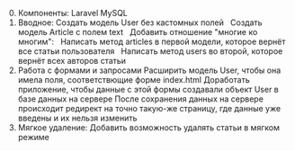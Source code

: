 0. Компоненты:
Laravel
MySQL
1. Вводное:
Создать модель User без кастомных полей  
Создать модель Article с полем text  
Добавить отношение "многие ко многим":  
Написать метод articles в первой модели, которое вернёт все статьи пользователя  
Написать метод users во второй, которое вернёт всех авторов статьи 
2. Работа с формами и запросами
Расширить модель User, чтобы она имела поля, соответствющие форме index.html
Доработать приложение, чтобы данные с этой формы создавали объект User в базе данных на сервере
После сохранения данных на сервере происходит редирект на точно такую-же страницу, где данные уже введены и их нельзя изменить
3. Мягкое удаление:
Добавить возможность удалять статьи в мягком режиме 
